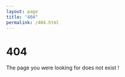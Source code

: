 ```yaml
---
layout: page
title: "404"
permalink: /404.html
--- 
```


<h1> 404 </h1>
The page you were looking for does not exist !
